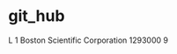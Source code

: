 # git_hub<?xml version="1.0" encoding="UTF-8"?>
<RuntimeLicenses xmlns="license.vertexinc.com" xmlns:xsi="http://www.w3.org/2001/XMLSchema-instance" xsi:schemaLocation="license.vertexinc.com vertex_license.xsd" ><SignatureStart >L 1</SignatureStart>
<RuntimeLicense sourceId="-1" ><LicensedParty >Boston Scientific Corporation</LicensedParty>
<SerialNumber >1293000</SerialNumber>
<VersionNumber >9</VersionNumber>
<FeatureResource name="TAXGIS" ></FeatureResource>
<FeatureResource name="AddressCleansing" ></FeatureResource>
<FeatureResource name="ECW" ></FeatureResource>
<FeatureResource name="PROCUREMENT" ><Qualifier name="EMEA" ></Qualifier>
<Qualifier name="Nth America" ></Qualifier>
</FeatureResource>
<FeatureResource name="SUPPLIES" ><Qualifier name="EMEA" ></Qualifier>
<Qualifier name="Nth America" ></Qualifier>
</FeatureResource>
<FeatureResource name="TRANSACTIONTAX" ></FeatureResource>
<FeatureResource name="EC" ></FeatureResource>
